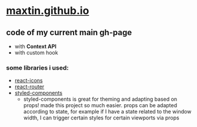 # [maxtin.github.io](https://marxtin.github.io)

## code of my current main gh-page
- with **Context API**
- with custom hook

### some libraries i used:
- [react-icons](https://react-icons.github.io/react-icons/)
- [react-router](https://reactrouter.com/)
- [styled-components](https://styled-components.com/)
  - styled-components is great for theming and adapting based on props! made this project so much easier. props can be adapted according to state, for example if I have a state related to the window width, I can trigger certain styles for certain viewports via props
